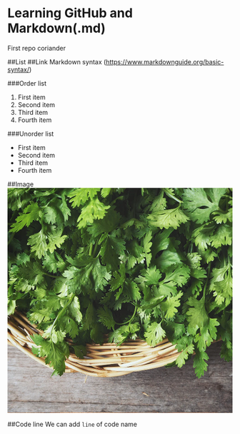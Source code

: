 # Learning GitHub and Markdown(.md)
First repo coriander

##List
##Link
Markdown syntax (https://www.markdownguide.org/basic-syntax/)

###Order list
1. First item
2. Second item
3. Third item
4. Fourth item

###Unorder list
- First item
- Second item
- Third item
- Fourth item

##Image
![Coriander](./corriander_in_basket_1000x.webp)


##Code line 
We can add `line` of code name
